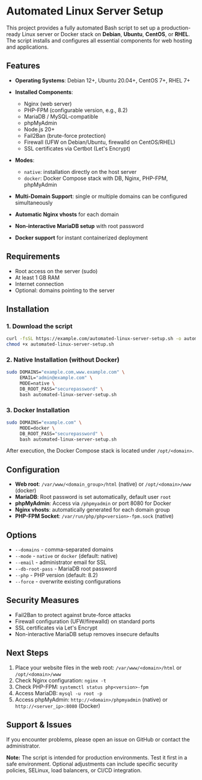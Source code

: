 # Automated Linux Server Setup

This project provides a fully automated Bash script to set up a production-ready Linux server or Docker stack on **Debian**, **Ubuntu**, **CentOS**, or **RHEL**. The script installs and configures all essential components for web hosting and applications.

## Features

- **Operating Systems**: Debian 12+, Ubuntu 20.04+, CentOS 7+, RHEL 7+
- **Installed Components**:

  - Nginx (web server)
  - PHP-FPM (configurable version, e.g., 8.2)
  - MariaDB / MySQL-compatible
  - phpMyAdmin
  - Node.js 20+
  - Fail2Ban (brute-force protection)
  - Firewall (UFW on Debian/Ubuntu, firewalld on CentOS/RHEL)
  - SSL certificates via Certbot (Let's Encrypt)

- **Modes**:

  - `native`: installation directly on the host server
  - `docker`: Docker Compose stack with DB, Nginx, PHP-FPM, phpMyAdmin

- **Multi-Domain Support**: single or multiple domains can be configured simultaneously
- **Automatic Nginx vhosts** for each domain
- **Non-interactive MariaDB setup** with root password
- **Docker support** for instant containerized deployment

## Requirements

- Root access on the server (sudo)
- At least 1 GB RAM
- Internet connection
- Optional: domains pointing to the server

## Installation

### 1. Download the script

```bash
curl -fsSL https://example.com/automated-linux-server-setup.sh -o automated-linux-server-setup.sh
chmod +x automated-linux-server-setup.sh
```

### 2. Native Installation (without Docker)

```bash
sudo DOMAINS="example.com,www.example.com" \
     EMAIL="admin@example.com" \
     MODE=native \
     DB_ROOT_PASS="securepassword" \
     bash automated-linux-server-setup.sh
```

### 3. Docker Installation

```bash
sudo DOMAINS="example.com" \
     MODE=docker \
     DB_ROOT_PASS="securepassword" \
     bash automated-linux-server-setup.sh
```

After execution, the Docker Compose stack is located under `/opt/<domain>`.

## Configuration

- **Web root**: `/var/www/<domain_group>/html` (native) or `/opt/<domain>/www` (docker)
- **MariaDB**: Root password is set automatically, default user `root`
- **phpMyAdmin**: Access via `/phpmyadmin` or port 8080 for Docker
- **Nginx vhosts**: automatically generated for each domain group
- **PHP-FPM Socket**: `/var/run/php/php<version>-fpm.sock` (native)

## Options

- `--domains` - comma-separated domains
- `--mode` - `native` or `docker` (default: native)
- `--email` - administrator email for SSL
- `--db-root-pass` - MariaDB root password
- `--php` - PHP version (default: 8.2)
- `--force` - overwrite existing configurations

## Security Measures

- Fail2Ban to protect against brute-force attacks
- Firewall configuration (UFW/firewalld) on standard ports
- SSL certificates via Let's Encrypt
- Non-interactive MariaDB setup removes insecure defaults

## Next Steps

1. Place your website files in the web root: `/var/www/<domain>/html` or `/opt/<domain>/www`
2. Check Nginx configuration: `nginx -t`
3. Check PHP-FPM: `systemctl status php<version>-fpm`
4. Access MariaDB: `mysql -u root -p`
5. Access phpMyAdmin: `http://<domain>/phpmyadmin` (native) or `http://<server_ip>:8080` (Docker)

## Support & Issues

If you encounter problems, please open an issue on GitHub or contact the administrator.

**Note:** The script is intended for production environments. Test it first in a safe environment. Optional adjustments can include specific security policies, SELinux, load balancers, or CI/CD integration.
